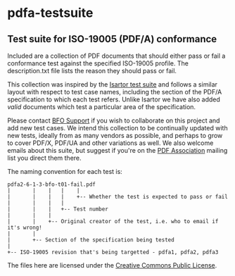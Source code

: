 pdfa-testsuite
==============

Test suite for ISO-19005 (PDF/A) conformance
--------------------------------------------

Included are a collection of PDF documents that should either pass or fail
a conformance test against the specified ISO-19005 profile.
The description.txt file lists the reason they should pass or fail.

This collection was inspired by the [Isartor test suite](http://www.pdfa.org/2011/08/isartor-test-suite/)
and follows a similar layout with respect to test case names, including the
section of the PDF/A specification to which each test refers. Unlike Isartor
we have also added _valid_ documents which test a particular area of the specification.

Please contact [BFO Support](mailto:support@bfo.com) if you wish to
collaborate on this project and add new test cases. We intend this collection
to be continually updated with new tests, ideally from as many vendors as possible,
and perhaps to grow to cover PDF/X, PDF/UA and other variations as well. We also welcome
emails about this suite, but suggest if you're on the [PDF Association](http://www.pdfa.org)
mailing list you direct them there.


The naming convention for each test is:
````
pdfa2-6-1-3-bfo-t01-fail.pdf
|       |    |   |    |
|       |    |   |    +-- Whether the test is expected to pass or fail
|       |    |   |
|       |    |   +-- Test number
|       |    |
|       |    +-- Original creator of the test, i.e. who to email if it's wrong!
|       |
|       +-- Section of the specification being tested
|
+-- ISO-19005 revision that's being targetted - pdfa1, pdfa2, pdfa3
````


The files here are licensed under the [Creative Commons Public License](http://creativecommons.org/licenses/by/3.0/legalcode).

